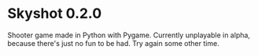 # Skyshot 0.2.0
Shooter game made in Python with Pygame. Currently unplayable in alpha, because there's just no fun to be had. Try again some other time.
